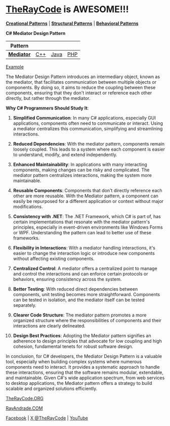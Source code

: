 # [TheRayCode](../../../README.md) is AWESOME!!!

**[Creational Patterns](../../Creational/README.md)** | **[Structural Patterns](../../Structural/README.md)** | **[Behavioral Patterns](../README.md)**

**C# Mediator Design Pattern**

|Pattern|   |   |   |
|---|---|---|---|
| [**Mediator**](README.md) | [C++](../../../CPP/Behavioral/Mediator/README.md) | [Java](../../../Java/Behavioral/Mediator/README.md) | [PHP](../../../PHP/Behavioral/Mediator/README.md) |

[Example](MR1/README.md)

The Mediator Design Pattern introduces an intermediary object, known as the mediator, that facilitates communication between multiple objects or components. By doing so, it aims to reduce the coupling between these components, ensuring that they don't interact or reference each other directly, but rather through the mediator.

**Why C# Programmers Should Study It**:

1. **Simplified Communication**: In many C# applications, especially GUI applications, components often need to communicate or interact. Using a mediator centralizes this communication, simplifying and streamlining interactions.

2. **Reduced Dependencies**: With the mediator pattern, components remain loosely coupled. This leads to a system where each component is easier to understand, modify, and extend independently.

3. **Enhanced Maintainability**: In applications with many interacting components, making changes can be risky and complicated. The mediator pattern centralizes interactions, making the system more maintainable.

4. **Reusable Components**: Components that don't directly reference each other are more reusable. With the Mediator pattern, a component can easily be repurposed for a different application or context without major modifications.

5. **Consistency with .NET**: The .NET Framework, which C# is part of, has certain implementations that resonate with the mediator pattern's principles, especially in event-driven environments like Windows Forms or WPF. Understanding the pattern can lead to better use of these frameworks.

6. **Flexibility in Interactions**: With a mediator handling interactions, it's easier to change the interaction logic or introduce new components without affecting existing components.

7. **Centralized Control**: A mediator offers a centralized point to manage and control the interactions and can enforce certain protocols or behaviors, ensuring consistency across the system.

8. **Better Testing**: With reduced direct dependencies between components, unit testing becomes more straightforward. Components can be tested in isolation, and the mediator itself can be tested separately.

9. **Clearer Code Structure**: The mediator pattern promotes a more organized structure where the responsibilities of components and their interactions are clearly delineated.

10. **Design Best Practices**: Adopting the Mediator pattern signifies an adherence to design principles that advocate for low coupling and high cohesion, fundamental tenets for robust software design.

In conclusion, for C# developers, the Mediator Design Pattern is a valuable tool, especially when building complex systems where numerous components need to interact. It provides a systematic approach to handle these interactions, ensuring that the software remains modular, extendable, and maintainable. Given C#'s wide application spectrum, from web services to desktop applications, the Mediator pattern offers a strategy to build scalable and organized solutions efficiently.

[TheRayCode.ORG](https://www.TheRayCode.org)

[RayAndrade.COM](https://www.RayAndrade.com)

[Facebook](https://www.facebook.com/TheRayCode/) | [X @TheRayCode](https://www.x.com/TheRayCode/) | [YouTube](https://www.youtube.com/TheRayCode/)
